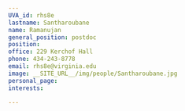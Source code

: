 ```yaml
---
UVA_id: rhs8e
lastname: Santharoubane
name: Ramanujan
general_position: postdoc
position:
office: 229 Kerchof Hall
phone: 434-243-8778
email: rhs8e@virginia.edu
image: __SITE_URL__/img/people/Santharoubane.jpg
personal_page:
interests:

---
```

